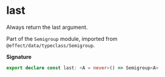# last

Always return the last argument.

Part of the `Semigroup` module, imported from `@effect/data/typeclass/Semigroup`.

**Signature**

```ts
export declare const last: <A = never>() => Semigroup<A>
```
